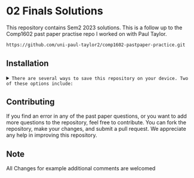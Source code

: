 # 02 Finals Solutions
This repository contains Sem2 2023 solutions. This is a follow up to the Comp1602 past paper practise repo I worked on with Paul Taylor.
```sh
https://github.com/uni-paul-taylor2/comp1602-pastpaper-practice.git
```

## Installation
<details>
<summary>
  <code>There are several ways to save this repository on your device. Two of these options include:</code>
</summary>

- [Downloading repository as ZIP](https://github.com/carrot2803/02-Finals-Solutions/archive/refs/heads/master.zip)
- Running the following command in a terminal, provided the [GitHub CLI](https://cli.github.com/) has been previously installed:
```sh
git clone https://github.com/carrot2803/02-Finals-Solutions.git
```
</details>

## Contributing
If you find an error in any of the past paper questions, or you want to add more questions to the repository, feel free to contribute. You can fork the repository, make your changes, and submit a pull request. We appreciate any help in improving this repository.

## Note
All Changes for example additional comments are welcomed<br>

